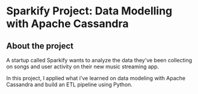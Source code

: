 # Sparkify Project: Data Modelling with Apache Cassandra

## About the project 
A startup called Sparkify wants to analyze the data they've been collecting on songs and user activity on their new music streaming app.

In this project, I applied what i've learned on data modeling with Apache Cassandra and build an ETL pipeline using Python. 

